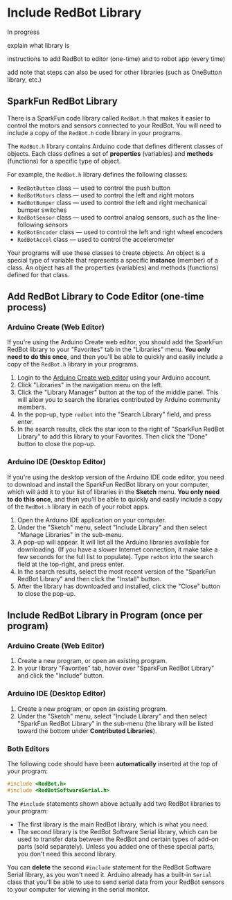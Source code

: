 # Include RedBot Library

In progress

explain what library is

instructions to add RedBot to editor \(one-time\) and to robot app \(every time\)

add note that steps can also be used for other libraries \(such as OneButton library, etc.\)

## SparkFun RedBot Library

There is a SparkFun code library called `RedBot.h` that makes it easier to control the motors and sensors connected to your RedBot. You will need to include a copy of the `RedBot.h` code library in your programs.

The `RedBot.h` library contains Arduino code that defines different classes of objects. Each class defines a set of **properties** \(variables\) and **methods** \(functions\) for a specific type of object.

For example, the `RedBot.h` library defines the following classes:

* `RedBotButton` class — used to control the push button
* `RedBotMotors` class — used to control the left and right motors
* `RedBotBumper` class — used to control the left and right mechanical bumper switches
* `RedBotSensor` class — used to control analog sensors, such as the line-following sensors
* `RedBotEncoder` class — used to control the left and right wheel encoders
* `RedBotAccel` class — used to control the accelerometer

Your programs will use these classes to create objects. An object is a special type of variable that represents a specific **instance** \(member\) of a class. An object has all the properties \(variables\) and methods \(functions\) defined for that class.

## Add RedBot Library to Code Editor \(one-time process\)

### Arduino Create \(Web Editor\)

If you're using the Arduino Create web editor, you should add the SparkFun RedBot library to your "Favorites" tab in the "Libraries" menu. **You only need to do this once**, and then you'll be able to quickly and easily include a copy of the `RedBot.h` library in your programs.

1. Login to the [Arduino Create web editor](https://create.arduino.cc/editor/) using your Arduino account.
2. Click "Libraries" in the navigation menu on the left.
3. Click the "Library Manager" button at the top of the middle panel. This will allow you to search the libraries contributed by Arduino community members.
4. In the pop-up, type `redbot` into the "Search Library" field, and press enter.
5. In the search results, click the star icon to the right of "SparkFun RedBot Library" to add this library to your Favorites. Then click the "Done" button to close the pop-up.

### Arduino IDE \(Desktop Editor\)

If you're using the desktop version of the Arduino IDE code editor, you need to download and install the SparkFun RedBot library on your computer, which will add it to your list of libraries in the **Sketch** menu. **You only need to do this once**, and then you'll be able to quickly and easily include a copy of the `RedBot.h` library in each of your robot apps.

1. Open the Arduino IDE application on your computer.
2. Under the "Sketch" menu, select "Include Library" and then select "Manage Libraries" in the sub-menu.
3. A pop-up will appear. It will list all the Arduino libraries available for downloading. \(If you have a slower Internet connection, it make take a few seconds for the full list to populate\). Type `redbot` into the search field at the top-right, and press enter.
4. In the search results, select the most recent version of the "SparkFun RedBot Library" and then click the "Install" button.
5. After the library has downloaded and installed, click the "Close" button to close the pop-up.

## Include RedBot Library in Program \(once per program\)

### Arduino Create \(Web Editor\)

1. Create a new program, or open an existing program.
2. In your library "Favorites" tab, hover over "SparkFun RedBot Library" and click the "Include" button.

### Arduino IDE \(Desktop Editor\)

1. Create a new program, or open an existing program.
2. Under the "Sketch" menu, select "Include Library" and then select "SparkFun RedBot Library" in the sub-menu \(the library will be listed toward the bottom under **Contributed Libraries**\).

### Both Editors

The following code should have been **automatically** inserted at the top of your program:

```cpp
#include <RedBot.h>
#include <RedBotSoftwareSerial.h>
```

The `#include` statements shown above actually add two RedBot libraries to your program:

* The first library is the main RedBot library, which is what you need.
* The second library is the RedBot Software Serial library, which can be used to transfer data between the RedBot and certain types of add-on parts \(sold separately\). Unless you added one of these special parts, you don't need this second library.

You can **delete** the second `#include` statement for the RedBot Software Serial library, as you won't need it. Arduino already has a built-in `Serial` class that you'll be able to use to send serial data from your RedBot sensors to your computer for viewing in the serial monitor.

